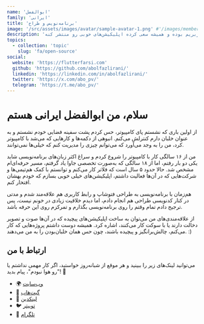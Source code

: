 ```yaml
---
name: 'ابوالفضل'
family: 'ایرانی'
title: 'برنامه‌نویس و طراح'
image: '/src/assets/images/avatar/sample-avatar-1.png' #'/images/members/amir.jpg'
description: 'ابوالفضل یه برنامه‌نویس موبایله که در گذشتش طراح رابط کاربریم بوده و همیشه سعی کرده اپلیکیشن‌های خوبی رو منتشر کنه.'
topics:
  - collection: 'topic'
    slug: 'fa/open-source'
social:
  website: 'https://flutterfarsi.com'
  github: 'https://github.com/abolfazlirani/'
  linkedin: 'https://linkedin.com/in/abolfazlirani/'
  twitter: 'https://x.com/abo_pv/'
  telegram: 'https://t.me/abo_pv/'
---
```


# سلام، من ابوالفضل ایرانی هستم

از اولین باری که نشستم پای کامپیوتر، حس کردم پشت سفینه فضایی خودم نشستم و به عنوان خلبان دارم کنترلش می‌کنم.
انبوهی از دکمه‌ها و کارهایی که می‌شد با کامپیوتر کرد، من را به وجد می‌آورد که می‌توانم چیزی را مدیریت کنم که خیلی‌ها نمی‌توانند.

من از ۱۶ سالگی کار با کامپیوتر را شروع کردم و سراغ اکثر زبان‌های برنامه‌نویسی شاید یکی دو بار رفتم،
اما از ۱۸ سالگی که به‌صورت تخصصی جاوا یاد گرفتم، مسیر حرفه‌ای‌ام مشخص شد.
حالا حدود ۵ سال است که فلاتر کار می‌کنم و توانستم با کمک هم‌تیمی‌ها و شرکت‌هایی که در آن‌ها فعالیت داشتم،
اپلیکیشن‌های خیلی خوبی بسازم که خودم بهشان افتخار کنم.

هم‌زمان با برنامه‌نویسی به طراحی فتوشاپ و رابط کاربری هم علاقه‌مند شدم و مدتی در کنار کدنویسی طراحی هم انجام دادم،
اما دیدم خلاقیت زیادی در خونم نیست، پس ترجیح دادم تمام وقتم را روی برنامه‌نویسی بگذارم و تمرکزم روی این حرفه باشد.

از علاقه‌مندی‌های من می‌توان به ساخت اپلیکیشن‌های پیچیده که در آن‌ها صوت و تصویر دخالت دارند یا با سوکت کار می‌کنند، اشاره کرد.
همیشه دوست داشتم پروژه‌هایی که کار می‌کنم، چالش‌برانگیز و پیچیده باشند، چون حس همان خلبان‌بودن را به من می‌دهند. :)

## ارتباط با من

می‌توانید لینک‌های زیر را ببینید و هر موقع از شبانه‌روز خواستید، اگر کار مهمی نداشتم یا "رو هوا نبودم"، پیام بدید! 🚀

- 🌍 [وب‌سایت](https://flutterfarsi.com)
- 🐙 [گیت‌هاب](https://github.com/abolfazlirani/)
- 💼 [لینکدین](https://linkedin.com/in/abolfazlirani/)
- 🐦 [توییتر](https://x.com/abo_pv/)
- 📢 [تلگرام](https://t.me/abo_pv/)
